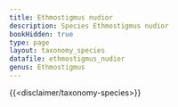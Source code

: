```yaml
---
title: Ethmostigmus nudior
description: Species Ethmostigmus nudior
bookHidden: true
type: page
layout: taxonomy_species
datafile: ethmostigmus_nudior
genus: Ethmostigmus
---
```


{{<disclaimer/taxonomy-species>}}